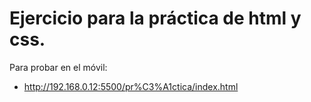 # Ejercicio para la práctica de html y css.

Para probar en el móvil:
- http://192.168.0.12:5500/pr%C3%A1ctica/index.html